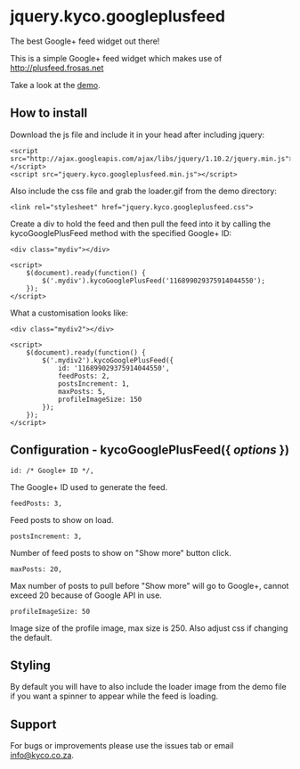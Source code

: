 jquery.kyco.googleplusfeed
==========================

The best Google+ feed widget out there!

This is a simple Google+ feed widget which makes use of http://plusfeed.frosas.net

Take a look at the [demo](http://tr.im/49tpy).

How to install
--------------

Download the js file and include it in your head after including jquery:

	<script src="http://ajax.googleapis.com/ajax/libs/jquery/1.10.2/jquery.min.js"></script>
	<script src="jquery.kyco.googleplusfeed.min.js"></script>

Also include the css file and grab the loader.gif from the demo directory:

	<link rel="stylesheet" href="jquery.kyco.googleplusfeed.css">

Create a div to hold the feed and then pull the feed into it by calling the 
kycoGooglePlusFeed method with the specified Google+ ID:

	<div class="mydiv"></div>
	
	<script>
		$(document).ready(function() {
			$('.mydiv').kycoGooglePlusFeed('116899029375914044550');
		});
	</script>

What a customisation looks like:

	<div class="mydiv2"></div>
	
	<script>
		$(document).ready(function() {
			$('.mydiv2').kycoGooglePlusFeed({
				id: '116899029375914044550',
				feedPosts: 2,
				postsIncrement: 1,
				maxPosts: 5,
				profileImageSize: 150
			});
		});
	</script>


Configuration - kycoGooglePlusFeed({ <em>options</em> })
-------------------------------------------------

	id: /* Google+ ID */,

The Google+ ID used to generate the feed.

	feedPosts: 3,

Feed posts to show on load.

	postsIncrement: 3,

Number of feed posts to show on "Show more" button click.

	maxPosts: 20,

Max number of posts to pull before "Show more" will go to Google+, cannot exceed 20 
because of Google API in use.

	profileImageSize: 50

Image size of the profile image, max size is 250. Also adjust css if changing the default.


Styling
-------

By default you will have to also include the loader image from the demo file if you want
a spinner to appear while the feed is loading.


Support
-------

For bugs or improvements please use the issues tab or email info@kyco.co.za.
